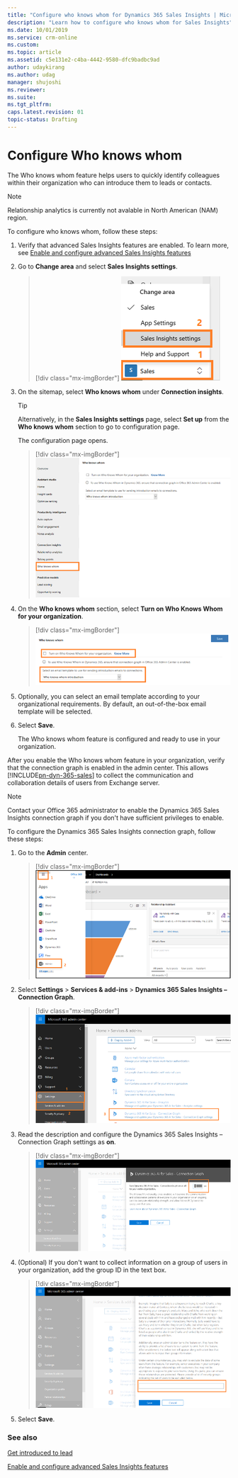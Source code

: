 ```yaml
---
title: "Configure who knows whom for Dynamics 365 Sales Insights | MicrosoftDocs"
description: "Learn how to configure who knows whom for Sales Insights"
ms.date: 10/01/2019
ms.service: crm-online
ms.custom: 
ms.topic: article
ms.assetid: c5e131e2-c4ba-4442-9580-dfc9badbc9ad
author: udaykirang
ms.author: udag
manager: shujoshi
ms.reviewer: 
ms.suite: 
ms.tgt_pltfrm: 
caps.latest.revision: 01
topic-status: Drafting
---
```


# Configure Who knows whom

The Who knows whom feature helps users to quickly identify colleagues within their organization who can introduce them to leads or contacts. 

> [!NOTE]
> Relationship analytics is currently not avalable in North American (NAM) region.

To configure who knows whom, follow these steps:

1. Verify that advanced Sales Insights features are enabled. To learn more, see [Enable and configure advanced Sales Insights features](intro-admin-guide-sales-insights.md#enable-and-configure-advanced-sales-insights-features) 

2.	Go to **Change area** and select **Sales Insights settings**.

    > [!div class="mx-imgBorder"]
    > ![Select Sales Insights settings option](media/si-admin-change-area-sales-insights-settings.png "Select Sales Insights settings option")

3.  On the sitemap, select **Who knows whom** under **Connection insights**.

    > [!TIP]
    > Alternatively, in the **Sales Insights settings** page, select **Set up** from the **Who knows whom** section to go to configuration page.

    The configuration page opens.

    > [!div class="mx-imgBorder"]
    > ![Who knows whom configuration page](media/si-admin-who-know-whom-configuration-page.png "Who knows whom configuration page")

4. On the **Who knows whom** section, select **Turn on Who Knows Whom for your organization**.

    > [!div class="mx-imgBorder"]
    > ![Enable who knows whom](media/si-admin-who-knows-whom-enable.png "Enable who knows whom")
        
5. Optionally, you can select an email template according to your organizational requirements. By default, an out-of-the-box email template will be selected.

6. Select **Save**.

   The Who knows whom feature is configured and ready to use in your organization.

After you enable the Who knows whom feature in your organization, verify that the connection graph is enabled in the admin center. This allows [!INCLUDE[pn-dyn-365-sales](../includes/pn-dyn-365-sales.md)] to collect the communication and collaboration details of users from Exchange server.

> [!NOTE]
> Contact your Office 365 administrator to enable the Dynamics 365 Sales Insights connection graph if you don't have sufficient privileges to enable. 
 
To configure the Dynamics 365 Sales Insights connection graph, follow these steps:

1. Go to the **Admin** center.

    > [!div class="mx-imgBorder"]
    > ![Admin center](media/sales-insights-addon-admincenter.png "Admin center")

2. Select **Settings** > **Services & add-ins** > **Dynamics 365 Sales Insights – Connection Graph**.

    > [!div class="mx-imgBorder"]
    > ![Select connection graph option](media/sales-insights-addon-admincenter-connection-graph-option.png "Select connection graph option")

3. Read the description and configure the Dynamics 365 Sales Insights – Connection Graph settings as **on**.

    > [!div class="mx-imgBorder"]
    > ![Enable and save connection graph](media/sales-insights-addon-admincenter-connection-graph-enable.png "Enable and save connection graph")

4. (Optional) If you don't want to collect information on a group of users in your organization, add the group ID in the text box. 

    > [!div class="mx-imgBorder"]
    > ![Enable and save connection graph](media/sales-insights-addon-admincenter-connection-graph-exclude-group.png "Enable and save connection graph")

5. Select **Save**.


### See also

[Get introduced to lead](../sales/who-knows-whom.md)

[Enable and configure advanced Sales Insights features](intro-admin-guide-sales-insights.md#enable-and-configure-advanced-sales-insights-features)
